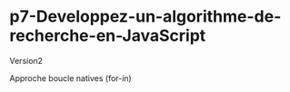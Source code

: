 # p7-Developpez-un-algorithme-de-recherche-en-JavaScript
Version2

Approche boucle natives (for-in)
